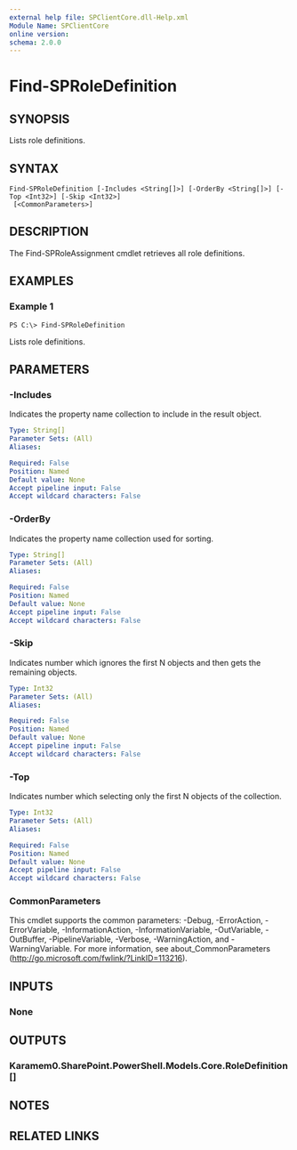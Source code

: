 ```yaml
---
external help file: SPClientCore.dll-Help.xml
Module Name: SPClientCore
online version:
schema: 2.0.0
---
```


# Find-SPRoleDefinition

## SYNOPSIS
Lists role definitions.

## SYNTAX

```
Find-SPRoleDefinition [-Includes <String[]>] [-OrderBy <String[]>] [-Top <Int32>] [-Skip <Int32>]
 [<CommonParameters>]
```

## DESCRIPTION
The Find-SPRoleAssignment cmdlet retrieves all role definitions.

## EXAMPLES

### Example 1
```
PS C:\> Find-SPRoleDefinition
```

Lists role definitions.

## PARAMETERS

### -Includes
Indicates the property name collection to include in the result object.

```yaml
Type: String[]
Parameter Sets: (All)
Aliases:

Required: False
Position: Named
Default value: None
Accept pipeline input: False
Accept wildcard characters: False
```

### -OrderBy
Indicates the property name collection used for sorting.

```yaml
Type: String[]
Parameter Sets: (All)
Aliases:

Required: False
Position: Named
Default value: None
Accept pipeline input: False
Accept wildcard characters: False
```

### -Skip
Indicates number which ignores the first N objects and then gets the remaining objects.

```yaml
Type: Int32
Parameter Sets: (All)
Aliases:

Required: False
Position: Named
Default value: None
Accept pipeline input: False
Accept wildcard characters: False
```

### -Top
Indicates number which selecting only the first N objects of the collection.

```yaml
Type: Int32
Parameter Sets: (All)
Aliases:

Required: False
Position: Named
Default value: None
Accept pipeline input: False
Accept wildcard characters: False
```

### CommonParameters
This cmdlet supports the common parameters: -Debug, -ErrorAction, -ErrorVariable, -InformationAction, -InformationVariable, -OutVariable, -OutBuffer, -PipelineVariable, -Verbose, -WarningAction, and -WarningVariable.
For more information, see about_CommonParameters (http://go.microsoft.com/fwlink/?LinkID=113216).

## INPUTS

### None
## OUTPUTS

### Karamem0.SharePoint.PowerShell.Models.Core.RoleDefinition[]
## NOTES

## RELATED LINKS
